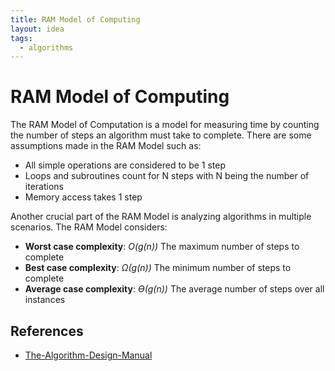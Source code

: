 ```yaml
---
title: RAM Model of Computing
layout: idea
tags:
  - algorithms
---
```


# RAM Model of Computing

The RAM Model of Computation is a model for measuring time by counting the
number of steps an algorithm must take to complete. There are some assumptions
made in the RAM Model such as:

- All simple operations are considered to be 1 step
- Loops and subroutines count for N steps with N being the number of iterations
- Memory access takes 1 step

Another crucial part of the RAM Model is analyzing algorithms in multiple
scenarios. The RAM Model considers:

- **Worst case complexity**: _O(g(n))_ The maximum number of steps to complete
- **Best case complexity**: _Ω(g(n))_ The minimum number of steps to complete
- **Average case complexity**: _ϴ(g(n))_ The average number of steps over all
  instances

## References

- [The-Algorithm-Design-Manual](/reference/The-Algorithm-Design-Manual)
